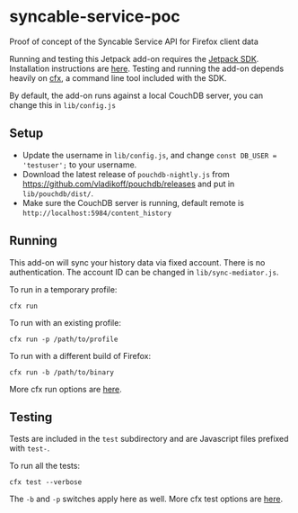 syncable-service-poc
====================

Proof of concept of the Syncable Service API for Firefox client data

Running and testing this Jetpack add-on requires the [Jetpack SDK](https://addons.mozilla.org/en-US/developers/docs/sdk/latest/).
Installation instructions are [here](https://addons.mozilla.org/en-US/developers/docs/sdk/latest/dev-guide/tutorials/installation.html).
Testing and running the add-on depends heavily on [cfx](https://addons.mozilla.org/en-US/developers/docs/sdk/latest/dev-guide/cfx-tool.html),
a command line tool included with the SDK.

By default, the add-on runs against a local CouchDB server, you can change this in `lib/config.js`


Setup
-------

* Update the username in `lib/config.js`, and change `const DB_USER = 'testuser';` to your username.
* Download the latest release of `pouchdb-nightly.js` from https://github.com/vladikoff/pouchdb/releases
and put in `lib/pouchdb/dist/`.
* Make sure the CouchDB server is running, default remote is `http://localhost:5984/content_history`

Running
-------

This add-on will sync your history data via fixed account. There is no authentication. The account ID can be changed in `lib/sync-mediator.js`.

To run in a temporary profile:

    cfx run

To run with an existing profile:

    cfx run -p /path/to/profile

To run with a different build of Firefox:

    cfx run -b /path/to/binary

More cfx run options are [here](https://addons.mozilla.org/en-US/developers/docs/sdk/latest/dev-guide/cfx-tool.html).


Testing
-------

Tests are included in the `test` subdirectory and are Javascript files prefixed with `test-`.

To run all the tests:

    cfx test --verbose

The `-b` and `-p` switches apply here as well. More cfx test options are [here](https://addons.mozilla.org/en-US/developers/docs/sdk/latest/dev-guide/cfx-tool.html).

